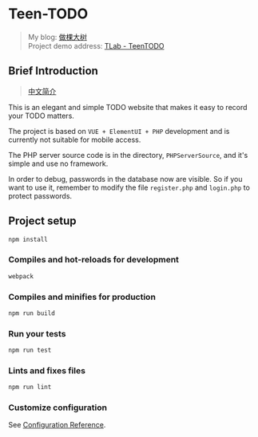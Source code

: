 # Teen-TODO

> My blog:  [做棵大树](https://beatree.cn)\
> Project demo address:  [TLab - TeenTODO](http://lab.beatree.cn/teen-todo/)

## Brief Introduction

>[中文简介](READMEzh.md)

This is an elegant and simple TODO website that makes it easy to record your TODO matters.

The project is based on `VUE + ElementUI + PHP` development and is currently not suitable for mobile access.

The PHP server source code is in the directory, `PHPServerSource`, and it's simple and use no framework.

In order to debug, passwords in the database now are visible. So if you want to use it, remember to modify the file `register.php` and `login.php` to protect passwords.

## Project setup

```cmd
npm install
```

### Compiles and hot-reloads for development

```cmd
webpack
```

### Compiles and minifies for production

```cmd
npm run build
```

### Run your tests

```cmd
npm run test
```

### Lints and fixes files

```cmd
npm run lint
```

### Customize configuration

See [Configuration Reference](https://cli.vuejs.org/config/).
